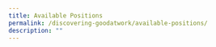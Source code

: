 ```yaml
---
title: Available Positions
permalink: /discovering-goodatwork/available-positions/
description: ""
---
```

